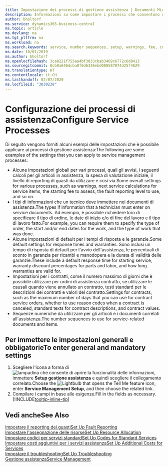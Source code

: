 ```yaml
---
title: Impostazione dei processi di gestione assistenza | Documenti Microsoft
description: Informazioni su come impostare i processi che consentono di assicurarsi che i clienti siano soddisfatti del servizio di assistenza clienti.
author: bholtorf
ms.service: dynamics365-business-central
ms.topic: article
ms.devlang: na
ms.tgt_pltfrm: na
ms.workload: na
ms.search.keywords: service, number sequences, setup, warnings, fee, contracts, warranties
ms.date: 10/01/2019
ms.author: bholtorf
ms.openlocfilehash: 3ca0221f755aa4bf3033cbab3469c6772c6d8413
ms.sourcegitcommit: 0cb8a646dcba8f6d6336ebd008587874d25f4629
ms.translationtype: HT
ms.contentlocale: it-CH
ms.lasthandoff: 02/07/2020
ms.locfileid: "3030238"
---
```

# <a name="configure-service-processes"></a><span data-ttu-id="09a1e-103">Configurazione dei processi di assistenza</span><span class="sxs-lookup"><span data-stu-id="09a1e-103">Configure Service Processes</span></span>
<span data-ttu-id="09a1e-104">Di seguito vengono forniti alcuni esempi delle impostazioni che è possibile applicare ai processi di gestione assistenza:</span><span class="sxs-lookup"><span data-stu-id="09a1e-104">The following are some examples of the settings that you can apply to service management processes:</span></span>  
  
* <span data-ttu-id="09a1e-105">Alcune impostazioni globali per vari processi, quali gli avvisi, i seguenti calcoli per gli articoli in assistenza, la spesa di valutazione iniziale, il livello di reporting di guasti da utilizzare e così via.</span><span class="sxs-lookup"><span data-stu-id="09a1e-105">Some overall settings for various processes, such as warnings, next service calculations for service items, the starting fee to assess, the fault reporting level to use, and so on.</span></span>  
* <span data-ttu-id="09a1e-106">I tipi di informazioni che un tecnico deve immettere nei documenti di assistenza.</span><span class="sxs-lookup"><span data-stu-id="09a1e-106">The types if information that a technician must enter on service documents.</span></span> <span data-ttu-id="09a1e-107">Ad esempio, è possibile richiedere loro di specificare il tipo di ordine, le date di inizio e/o di fine del lavoro e il tipo di lavoro fatto.</span><span class="sxs-lookup"><span data-stu-id="09a1e-107">For example, you can require them to specify the type of order, the start and/or end dates for the work, and the type of work that was done.</span></span>  
* <span data-ttu-id="09a1e-108">Alcune impostazioni di default per i tempi di risposta e le garanzie.</span><span class="sxs-lookup"><span data-stu-id="09a1e-108">Some default settings for response times and warranties.</span></span> <span data-ttu-id="09a1e-109">Sono inclusi un tempo di risposta di default per l'avvio dell'assistenza, le percentuali di sconto in garanzia per ricambi e manodopera e la durata di validità delle garanzie.</span><span class="sxs-lookup"><span data-stu-id="09a1e-109">These include a default response time for starting service, warranty discount percentages for parts and labor, and how long warranties are valid for.</span></span>  
* <span data-ttu-id="09a1e-110">Impostazioni per i contratti, come il numero massimo di giorni che è possibile utilizzare per ordini di assistenza contratto, se utilizzare le causali quando viene annullato un contratto, testi standard per le descrizioni dei contratti e valori del contratto.</span><span class="sxs-lookup"><span data-stu-id="09a1e-110">Settings for contracts, such as the maximum number of days that you can use for contract service orders, whether to use reason codes when a contract is canceled, standard texts for contract descriptions, and contract values.</span></span>  
* <span data-ttu-id="09a1e-111">Sequenze numeriche da utilizzare per gli articoli e i documenti correlati all'assistenza.</span><span class="sxs-lookup"><span data-stu-id="09a1e-111">The number sequences to use for service-related documents and items.</span></span>  

## <a name="to-enter-general-and-mandatory-settings"></a><span data-ttu-id="09a1e-112">Per immettere le impostazioni generali e obbligatorie</span><span class="sxs-lookup"><span data-stu-id="09a1e-112">To enter general and mandatory settings</span></span>
1. <span data-ttu-id="09a1e-113">Scegliere l'icona a forma di ![lampadina che consente di aprire la funzionalità delle informazioni](media/ui-search/search_small.png "Informazioni sull'operazione che si desidera eseguire"), immettere **Setup gestione assistenza** e quindi scegliere il collegamento correlato.</span><span class="sxs-lookup"><span data-stu-id="09a1e-113">Choose the ![Lightbulb that opens the Tell Me feature](media/ui-search/search_small.png "Tell me what you want to do") icon, enter **Service Management Setup**, and then choose the related link.</span></span>
2. <span data-ttu-id="09a1e-114">Compilare i campi in base alle esigenze.</span><span class="sxs-lookup"><span data-stu-id="09a1e-114">Fill in the fields as necessary.</span></span> [!INCLUDE[tooltip-inline-tip](includes/tooltip-inline-tip_md.md)]  

## <a name="see-also"></a><span data-ttu-id="09a1e-115">Vedi anche</span><span class="sxs-lookup"><span data-stu-id="09a1e-115">See Also</span></span>  
[<span data-ttu-id="09a1e-116">Impostare il reporting dei guasti</span><span class="sxs-lookup"><span data-stu-id="09a1e-116">Set Up Fault Reporting</span></span>](service-how-setup-fault-reporting.md)  
[<span data-ttu-id="09a1e-117">Impostare l'assegnazione delle risorse</span><span class="sxs-lookup"><span data-stu-id="09a1e-117">Set Up Resource Allocation</span></span>](service-how-setup-resource-allocation.md)  
[<span data-ttu-id="09a1e-118">Impostare codici per servizi standard</span><span class="sxs-lookup"><span data-stu-id="09a1e-118">Set Up Codes for Standard Services</span></span>](service-how-setup-service-coding.md)  
[<span data-ttu-id="09a1e-119">Impostare costi aggiuntivi per i servizi assistenza</span><span class="sxs-lookup"><span data-stu-id="09a1e-119">Set Up Additional Costs for Services</span></span>](service-how-setup-service-costs-pricing.md)  
[<span data-ttu-id="09a1e-120">Impostare il troubleshooting</span><span class="sxs-lookup"><span data-stu-id="09a1e-120">Set Up Troubleshooting</span></span>](service-how-setup-troubleshooting.md)  
[<span data-ttu-id="09a1e-121">Gestione assistenza</span><span class="sxs-lookup"><span data-stu-id="09a1e-121">Service Management</span></span>](service-service.md)  
